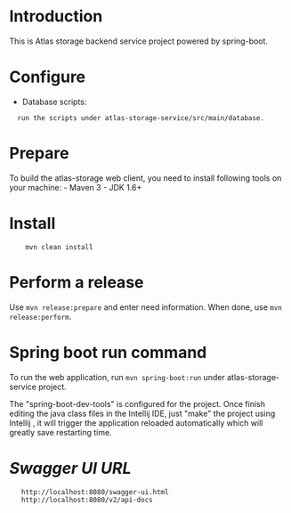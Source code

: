 Introduction
============
This is Atlas storage backend service project powered by spring-boot.

Configure
=========

- Database scripts:

```
  run the scripts under atlas-storage-service/src/main/database.
```


Prepare
=======

To build the atlas-storage web client, you need to install following tools on your machine:
    - Maven 3
    - JDK 1.6+


Install
=======

```
    mvn clean install
```


Perform a release
=================
Use `mvn release:prepare` and enter need information. When done, use `mvn release:perform`.


Spring boot run command
=======================
To run the web application, run ```mvn spring-boot:run``` under atlas-storage-service project.

The "spring-boot-dev-tools" is configured for the project. Once finish editing the java class files in the Intellij IDE, just "make" the project using Intellij
, it will trigger the application reloaded automatically which will greatly save restarting time.


*Swagger UI URL*
==================
```
   http://localhost:8080/swagger-ui.html
   http://localhost:8080/v2/api-docs
```

